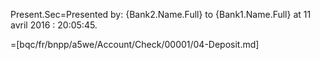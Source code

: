 Present.Sec=Presented by: {Bank2.Name.Full} to {Bank1.Name.Full} at 11 avril 2016 : 20:05:45.

=[bqc/fr/bnpp/a5we/Account/Check/00001/04-Deposit.md]
